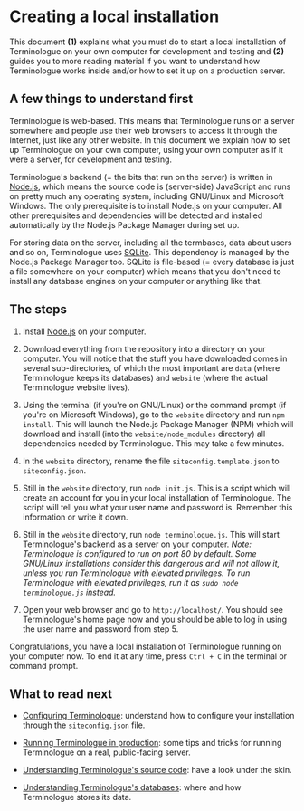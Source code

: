 # Creating a local installation

This document **(1)** explains what you must do to start a local installation of Terminologue on your own computer for development and testing and **(2)** guides you to more reading material if you want to understand how Terminologue works inside and/or how to set it up on a production server.

## A few things to understand first

Terminologue is web-based. This means that Terminologue runs on a server somewhere and people use their web browsers to access it through the Internet, just like any other website. In this document we explain how to set up Terminologue on your own computer, using your own computer as if it were a server, for development and testing.

Terminologue's backend (= the bits that run on the server) is written in [Node.js](https://nodejs.org/), which means the source code is (server-side) JavaScript and runs on pretty much any operating system, including GNU/Linux and Microsoft Windows. The only prerequisite is to install Node.js on your computer. All other prerequisites and dependencies will be detected and installed automatically by the Node.js Package Manager during set up.

For storing data on the server, including all the termbases, data about users and so on, Terminologue uses [SQLite](https://www.sqlite.org/). This dependency is managed by the Node.js Package Manager too. SQLite is file-based (= every database is just a file somewhere on your computer) which means that you don't need to install any database engines on your computer or anything like that.

## The steps

1. Install [Node.js](https://nodejs.org/) on your computer.

2. Download everything from the repository into a directory on your computer. You will notice that the stuff you have downloaded comes in several sub-directories, of which the most important are `data` (where Terminologue keeps its databases) and `website` (where the actual Terminologue website lives).

3. Using the terminal (if you're on GNU/Linux) or the command prompt (if you're on Microsoft Windows), go to the `website` directory and run `npm install`. This will launch the Node.js Package Manager (NPM) which will download and install (into the `website/node_modules` directory) all dependencies needed by Terminologue. This may take a few minutes.

4. In the `website` directory, rename the file `siteconfig.template.json` to `siteconfig.json`.

5. Still in the `website` directory, run `node init.js`. This is a script which will create an account for you in your local installation of Terminologue. The script will tell you what your user name and password is. Remember this information or write it down.

6. Still in the `website` directory, run `node terminologue.js`. This will start Terminologue's backend as a server on your computer. *Note: Terminologue is configured to run on port 80 by default. Some GNU/Linux installations consider this dangerous and will not allow it, unless you run Terminologue with elevated privileges. To run Terminologue with elevated privileges, run it as `sudo node terminologue.js` instead.*

7. Open your web browser and go to `http://localhost/`. You should see Terminologue's home page now and you should be able to log in using the user name and password from step 5.

Congratulations, you have a local installation of Terminologue running on your computer now. To end it at any time, press `Ctrl + C` in the terminal or command prompt.

## What to read next

- [Configuring Terminologue](configuring.md): understand how to configure your installation through the `siteconfig.json` file.

- [Running Terminologue in production](production.md): some tips and tricks for running Terminologue on a real, public-facing server.

- [Understanding Terminologue's source code](sourcecode.md): have a look under the skin.

- [Understanding Terminologue's databases](databases.md): where and how Terminologue stores its data.

